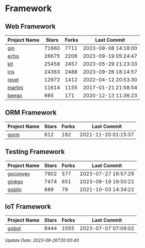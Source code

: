 # Framework

## Web Framework
| Project Name | Stars | Forks | Last Commit |
| ------------ | ----- | ----- | ----------- |
| [gin](https://github.com/gin-gonic/gin) | 71660 | 7711 | 2023-09-08 14:18:00 |
| [echo](https://github.com/labstack/echo) | 26675 | 2206 | 2023-09-19 05:24:47 |
| [kit](https://github.com/go-kit/kit) | 25458 | 2457 | 2023-05-29 21:23:33 |
| [iris](https://github.com/kataras/iris) | 24363 | 2488 | 2023-09-26 18:14:57 |
| [revel](https://github.com/revel/revel) | 12972 | 1412 | 2022-04-12 20:53:30 |
| [martini](https://github.com/go-martini/martini) | 11614 | 1155 | 2017-01-21 21:58:54 |
| [beego](https://github.com/astaxie/beego) | 665 | 171 | 2020-12-13 11:36:23 |

## ORM Framework
| Project Name | Stars | Forks | Last Commit |
| ------------ | ----- | ----- | ----------- |
| [gorm](https://github.com/jinzhu/gorm) | 612 | 182 | 2021-11-20 01:15:37 |

## Testing Framework
| Project Name | Stars | Forks | Last Commit |
| ------------ | ----- | ----- | ----------- |
| [goconvey](https://github.com/smartystreets/goconvey) | 7902 | 577 | 2023-07-27 16:57:29 |
| [ginkgo](https://github.com/onsi/ginkgo) | 7474 | 651 | 2023-09-19 19:50:22 |
| [goblin](https://github.com/franela/goblin) | 889 | 79 | 2021-10-03 14:34:22 |

## IoT Framework
| Project Name | Stars | Forks | Last Commit |
| ------------ | ----- | ----- | ----------- |
| [gobot](https://github.com/hybridgroup/gobot) | 8444 | 1055 | 2023-07-07 07:09:02 |

*Update Date: 2023-09-26T20:00:40*